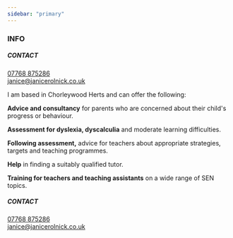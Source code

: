 ```yaml
---
sidebar: "primary"
---
```

### INFO

##### CONTACT
<p><a href="tel:+447768875286">07768 875286</a><br><a href="mailto:janice@janicerolnick.co.uk">janice@janicerolnick.co.uk</a></p>


I am based in Chorleywood Herts and can offer the following:

**Advice and consultancy** for parents who are concerned about their child's progress or behaviour.

**Assessment for dyslexia, dyscalculia** and moderate learning difficulties.

**Following assessment,** advice for teachers about appropriate strategies, targets and teaching programmes.

**Help** in finding a suitably qualified tutor.

**Training for teachers and teaching assistants** on a wide range of SEN topics.

##### CONTACT
<p><a href="tel:+447768875286">07768 875286</a><br><a href="mailto:janice@janicerolnick.co.uk">janice@janicerolnick.co.uk</a></p>
